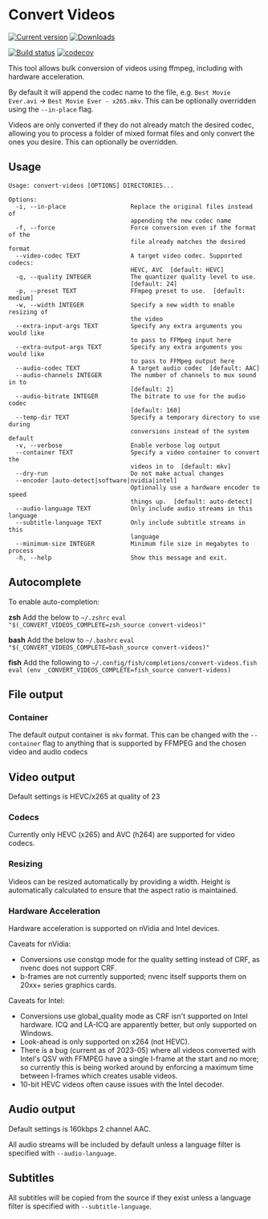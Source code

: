 # Convert Videos

[![Current version](https://badge.fury.io/py/convert_videos.svg)](https://badge.fury.io/py/convert_videos)
[![Downloads](https://pepy.tech/badge/convert_videos/month)](https://pepy.tech/project/convert_videos)

[![Build status](https://github.com/justin8/convert_videos/actions/workflows/build-test.yml/badge.svg)](https://github.com/justin8/convert_videos/actions/workflows/build-test.yml)
[![codecov](https://codecov.io/gh/justin8/convert_videos/branch/master/graph/badge.svg)](https://codecov.io/gh/justin8/convert_videos)

This tool allows bulk conversion of videos using ffmpeg, including with hardware acceleration.

By default it will append the codec name to the file, e.g. `Best Movie Ever.avi` -> `Best Movie Ever - x265.mkv`. This can be optionally overridden using the `--in-place` flag.

Videos are only converted if they do not already match the desired codec, allowing you to process a folder of mixed format files and only convert the ones you desire. This can optionally be overridden.

## Usage

```
Usage: convert-videos [OPTIONS] DIRECTORIES...

Options:
  -i, --in-place                  Replace the original files instead of
                                  appending the new codec name
  -f, --force                     Force conversion even if the format of the
                                  file already matches the desired format
  --video-codec TEXT              A target video codec. Supported codecs:
                                  HEVC, AVC  [default: HEVC]
  -q, --quality INTEGER           The quantizer quality level to use.
                                  [default: 24]
  -p, --preset TEXT               FFmpeg preset to use.  [default: medium]
  -w, --width INTEGER             Specify a new width to enable resizing of
                                  the video
  --extra-input-args TEXT         Specify any extra arguments you would like
                                  to pass to FFMpeg input here
  --extra-output-args TEXT        Specify any extra arguments you would like
                                  to pass to FFMpeg output here
  --audio-codec TEXT              A target audio codec  [default: AAC]
  --audio-channels INTEGER        The number of channels to mux sound in to
                                  [default: 2]
  --audio-bitrate INTEGER         The bitrate to use for the audio codec
                                  [default: 160]
  --temp-dir TEXT                 Specify a temporary directory to use during
                                  conversions instead of the system default
  -v, --verbose                   Enable verbose log output
  --container TEXT                Specify a video container to convert the
                                  videos in to  [default: mkv]
  --dry-run                       Do not make actual changes
  --encoder [auto-detect|software|nvidia|intel]
                                  Optionally use a hardware encoder to speed
                                  things up.  [default: auto-detect]
  --audio-language TEXT           Only include audio streams in this language
  --subtitle-language TEXT        Only include subtitle streams in this
                                  language
  --minimum-size INTEGER          Minimum file size in megabytes to process
  -h, --help                      Show this message and exit.
```

## Autocomplete

To enable auto-completion:

**zsh**
Add the below to `~/.zshrc`
`eval "$(_CONVERT_VIDEOS_COMPLETE=zsh_source convert-videos)"`

**bash**
Add the below to `~/.bashrc`
`eval "$(_CONVERT_VIDEOS_COMPLETE=bash_source convert-videos)"`

**fish**
Add the following to `~/.config/fish/completions/convert-videos.fish`
`eval (env _CONVERT_VIDEOS_COMPLETE=fish_source convert-videos)`

## File output

### Container

The default output container is `mkv` format. This can be changed with the `--container` flag to anything that is supported by FFMPEG and the chosen video and audio codecs

## Video output

Default settings is HEVC/x265 at quality of 23

### Codecs

Currently only HEVC (x265) and AVC (h264) are supported for video codecs.

### Resizing

Videos can be resized automatically by providing a width. Height is automatically calculated to ensure that the aspect ratio is maintained.

### Hardware Acceleration

Hardware acceleration is supported on nVidia and Intel devices.

Caveats for nVidia:

- Conversions use constqp mode for the quality setting instead of CRF, as nvenc does not support CRF.
- b-frames are not currently supported; nvenc itself supports them on 20xx+ series graphics cards.

Caveats for Intel:

- Conversions use global_quality mode as CRF isn't supported on Intel hardware. ICQ and LA-ICQ are apparently better, but only supported on Windows.
- Look-ahead is only supported on x264 (not HEVC).
- There is a bug (current as of 2023-05) where all videos converted with Intel's QSV with FFMPEG have a single I-frame at the start and no more; so currently this is being worked around by enforcing a maximum time between I-frames which creates usable videos.
- 10-bit HEVC videos often cause issues with the Intel decoder.

## Audio output

Default settings is 160kbps 2 channel AAC.

All audio streams will be included by default unless a language filter is specified with `--audio-language`.

## Subtitles

All subtitles will be copied from the source if they exist unless a language filter is specified with `--subtitle-language`.
